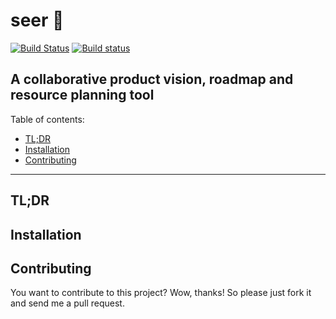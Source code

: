 # seer 🔮
[![Build Status](https://travis-ci.org/saschagrunert/seer.svg)](https://travis-ci.org/saschagrunert/seer) [![Build status](https://ci.appveyor.com/api/projects/status/1bjn2k6rjlsldu0b?svg=true)](https://ci.appveyor.com/project/saschagrunert/seer)
## A collaborative product vision, roadmap and resource planning tool

Table of contents:

* [TL;DR](#tldr)
* [Installation](#installation)
* [Contributing](#contributing)

---

## TL;DR
[tldr]: #tldr

## Installation
[tldr]: #tldr

## Contributing
[contributing]: #contributing

You want to contribute to this project? Wow, thanks! So please just fork it and
send me a pull request.
